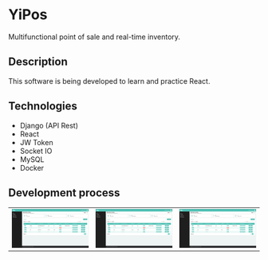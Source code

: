 # YiPos
Multifunctional point of sale and real-time inventory.

## Description
This software is being developed to learn and practice React.

## Technologies
- Django (API Rest)
- React
- JW Token
- Socket IO
- MySQL
- Docker

## Development process
<table>
  <tr>
    <td>
      <img src="https://raw.githubusercontent.com/TYisusDv/YiPos/master/images/p1.png" alt="Screenshot 1" width="100%">
    </td>
    <td>
      <img src="https://raw.githubusercontent.com/TYisusDv/YiPos/master/images/p1.png" alt="Screenshot 2" width="100%">
    </td>
    <td>
      <img src="https://raw.githubusercontent.com/TYisusDv/YiPos/master/images/p1.png" alt="Screenshot 3" width="100%">
    </td>
  </tr>
</table>